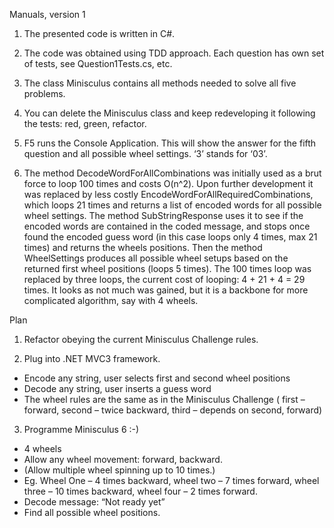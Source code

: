 Manuals, version 1

1)  The presented code is written in C#.

2)	The code was obtained using TDD approach. Each question has own set of tests, see Question1Tests.cs, etc.

3)	The class Minisculus contains all methods needed to solve all five problems.

4)	You can delete the Minisculus class and keep redeveloping it following the tests: red, green, refactor. 

5)	F5 runs the Console Application. This will show the answer for the fifth question and all possible wheel settings. ‘3’ stands for ‘03’.

6)	The method DecodeWordForAllCombinations was initially used as a brut force to loop 100 times and costs O(n^2). Upon further development it was replaced by less costly EncodeWordForAllRequiredCombinations, which loops 21 times and returns a list of encoded words for all possible wheel settings. The method SubStringResponse uses it to see if the encoded words are contained in the coded message, and stops once found the encoded guess word (in this case loops only 4 times, max 21 times) and returns the wheels positions. Then the method WheelSettings produces all possible wheel setups based on the returned first wheel positions (loops 5 times).   The 100 times loop was replaced by three loops, the current cost of looping: 4 + 21 + 4 = 29 times.
It looks as not much was gained, but it is a backbone for more complicated algorithm, say with 4 wheels.  

Plan

1)	Refactor obeying the current Minisculus Challenge rules.

2)	Plug into .NET MVC3 framework.
-	Encode any string, user selects first and second wheel positions 
-	Decode any string, user inserts a guess word
-	The wheel rules are the same as in the Minisculus Challenge ( first – forward, second – twice backward, third – depends on second, forward)

3)	Programme Minisculus 6 :-)
-	4 wheels
-	Allow any wheel movement: forward, backward.
-	(Allow multiple wheel spinning up to 10 times.)
-	Eg. Wheel One – 4 times backward, wheel two – 7 times forward, wheel three – 10 times backward, wheel four – 2 times forward. 
-	Decode message: “Not ready yet”
-	Find all possible wheel positions.
